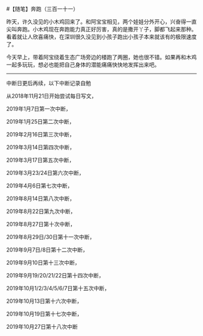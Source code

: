 #【随笔】奔跑（三百一十一）

昨天，许久没见的小木鸡回来了。和阿宝宝相见，两个娃娃分外开心，兴奋得一直尖叫奔跑。小木鸡现在奔跑能力真正好厉害，真的是撒开丫子，脚都飞起来那种。看着就让人欣喜痛快，在深圳很久没见到小孩子跑出小孩子本来就该有的极限速度了。

今天早上，带着阿宝绕着生态广场旁边的楼跑了两圈，她也很不错。如果再和木鸡一起多玩玩，想必也能把自己身体的潜能痛痛快快地发挥出来吧。



----

中断日更后再续，以下中断记录自勉

从2018年11月21日开始尝试每日写文，

2019年1月7日第一次中断，

2019年1月25日第二次中断，

2019年2月16日第三次中断，

2019年3月14日第四次中断，

2019年3月17日第五次中断，

2019年3月23/24日第六次中断，

2019年4月6日第七次中断，

2019年8月14日第八次中断，

2019年8月22日第九次中断，

2019年8月27日第十次中断，

2019年8月29日/30日第十一次中断，

2019年9月7日/8日第十二次中断，

2019年9月10日第十三次中断，

2019年9月19/20/21/22日第十四次中断，

2019年10月1/2/3/4/5/6/7日第十五次中断，

2019年10月13日第十六次中断，

2019年10月19日第十七次中断，

2019年10月27日第十八次中断
